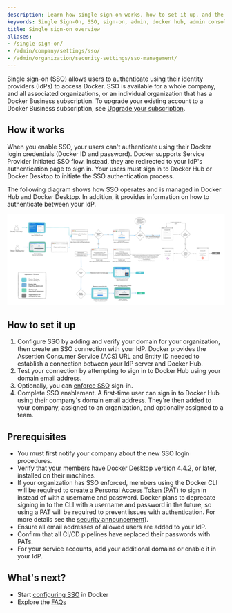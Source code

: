 ```yaml
---
description: Learn how single sign-on works, how to set it up, and the required SSO attributes.
keywords: Single Sign-On, SSO, sign-on, admin, docker hub, admin console, security
title: Single sign-on overview
aliases:
- /single-sign-on/
- /admin/company/settings/sso/
- /admin/organization/security-settings/sso-management/
---
```


Single sign-on (SSO) allows users to authenticate using their identity providers (IdPs) to access Docker. SSO is available for a whole company, and all associated organizations, or an individual organization that has a Docker Business subscription. To upgrade your existing account to a Docker Business subscription, see [Upgrade your subscription](/subscription/upgrade/).

## How it works

When you enable SSO, your users can't authenticate using their Docker login credentials (Docker ID and password). Docker supports Service Provider Initiated SSO flow. Instead, they are redirected to your IdP's authentication page to sign in. Your users must sign in to Docker Hub or Docker Desktop to initiate the SSO authentication process.

The following diagram shows how SSO operates and is managed in Docker Hub and Docker Desktop. In addition, it provides information on how to authenticate between your IdP.

[fixme: this url is broken]::
![SSO architecture](images/SSO.png)

## How to set it up

1. Configure SSO by adding and verify your domain for your organization, then create an SSO connection with your IdP. Docker provides the Assertion Consumer Service (ACS) URL and Entity ID needed to establish a connection between your IdP server and Docker Hub.
2. Test your connection by attempting to sign in to Docker Hub using your domain email address.
3. Optionally, you can [enforce SSO](/security/for-admins/single-sign-on/connect/#optional-enforce-sso) sign-in.
4. Complete SSO enablement. A first-time user can sign in to Docker Hub using their company's domain email address. They're then added to your company, assigned to an organization, and optionally assigned to a team.

## Prerequisites

* You must first notify your company about the new SSO login procedures.
* Verify that your members have Docker Desktop version 4.4.2, or later, installed on their machines.
* If your organization has SSO enforced, members using the Docker CLI will be required to [create a Personal Access Token (PAT)](/docker-hub/access-tokens/) to sign in instead of with a username and password. Docker plans to deprecate signing in to the CLI with a username and password in the future, so using a PAT will be required to prevent issues with authentication. For more details see the [security announcement](/security/security-announcements/#deprecation-of-password-logins-on-cli-when-sso-enforced)).
* Ensure all email addresses of allowed users are added to your IdP.
* Confirm that all CI/CD pipelines have replaced their passwords with PATs.
* For your service accounts, add your additional domains or enable it in your IdP.

## What's next?

- Start [configuring SSO](configure/_index.md) in Docker
- Explore the [FAQs](../../../security/faqs/single-sign-on/faqs.md)
